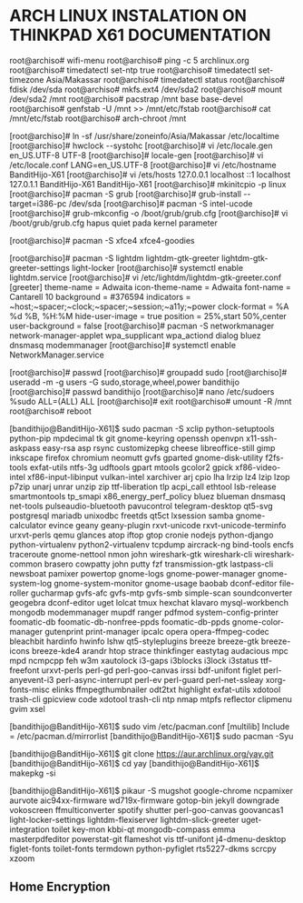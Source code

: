 # ARCH LINUX INSTALATION ON THINKPAD X61 DOCUMENTATION

root@archiso# wifi-menu
root@archiso# ping -c 5 archlinux.org
root@archiso# timedatectl set-ntp true
root@archiso# timedatectl set-timezone Asia/Makassar
root@archiso# timedatectl status
root@archiso# fdisk /dev/sda
root@archiso# mkfs.ext4 /dev/sda2
root@archiso# mount /dev/sda2 /mnt
root@archiso# pacstrap /mnt base base-devel
root@archiso# genfstab -U /mnt >> /mnt/etc/fstab
root@archiso# cat /mnt/etc/fstab
root@archiso# arch-chroot /mnt

[root@archiso]# ln -sf /usr/share/zoneinfo/Asia/Makassar /etc/localtime
[root@archiso]# hwclock --systohc
[root@archiso]# vi /etc/locale.gen
en_US.UTF-8 UTF-8
[root@archiso]# locale-gen
[root@archiso]# vi /etc/locale.conf
LANG=en_US.UTF-8
[root@archiso]# vi /etc/hostname
BanditHijo-X61
[root@archiso]# vi /ets/hosts
127.0.0.1	localhost
::1		localhost
127.0.1.1	BanditHijo-X61  BanditHijo-X61
[root@archiso]# mkinitcpio -p linux
[root@archiso]# pacman -S grub
[root@archiso]# grub-install --target=i386-pc /dev/sda
[root@archiso]# pacman -S intel-ucode
[root@archiso]# grub-mkconfig -o /boot/grub/grub.cfg
[root@archiso]# vi /boot/grub/grub.cfg
hapus quiet pada kernel parameter

[root@archiso]# pacman -S xfce4 xfce4-goodies

[root@archiso]# pacman -S lightdm lightdm-gtk-greeter lightdm-gtk-greeter-settings light-locker
[root@archiso]# systemctl enable lightdm.service
[root@archiso]# vi /etc/lightdm/lightdm-gtk-greeter.conf
[greeter]
theme-name = Adwaita
icon-theme-name = Adwaita
font-name = Cantarell 10
background = #376594
indicators = ~host;~spacer;~clock;~spacer;~session;~a11y;~power
clock-format = %A %d %B, %H:%M
hide-user-image = true
position = 25%,start 50%,center
user-background = false
[root@archiso]# pacman -S networkmanager network-manager-applet wpa_supplicant wpa_actiond dialog bluez dnsmasq modemmanager
[root@archiso]# systemctl enable NetworkManager.service

[root@archiso]# passwd
[root@archiso]# groupadd sudo
[root@archiso]# useradd -m -g users -G sudo,storage,wheel,power bandithijo
[root@archiso]# passwd bandithijo
[root@archiso]# nano /etc/sudoers
%sudo    ALL=(ALL) ALL
[root@archiso]# exit
root@archiso# umount -R /mnt
root@archiso# reboot

[bandithijo@BanditHijo-X61]$ sudo pacman -S xclip python-setuptools python-pip mpdecimal tk git gnome-keyring openssh openvpn x11-ssh-askpass easy-rsa asp rsync customizepkg cheese libreoffice-still gimp inkscape firefox chromium neomutt gvfs gparted gnome-disk-utility f2fs-tools exfat-utils ntfs-3g udftools gpart mtools gcolor2 gpick xf86-video-intel xf86-input-libinput vulkan-intel xarchiver arj cpio lha lrzip lz4 lzip lzop p7zip unarj unrar unzip zip ttf-liberation tlp acpi_call ethtool lsb-release smartmontools tp_smapi x86_energy_perf_policy bluez blueman dnsmasq net-tools pulseaudio-bluetooth pavucontrol telegram-desktop qt5-svg postgresql mariadb unixodbc freetds qt5ct lxsession samba gnome-calculator evince geany geany-plugin rxvt-unicode rxvt-unicode-terminfo urxvt-perls qemu glances atop iftop gtop cronie nodejs python-django python-virtualenv python2-virtualenv tcpdump aircrack-ng bind-tools encfs traceroute gnome-nettool nmon john wireshark-gtk wireshark-cli wireshark-common brasero cowpatty john putty fzf transmission-gtk lastpass-cli newsboat pamixer powertop gnome-logs gnome-power-manager gnome-system-log gnome-system-monitor gnome-usage baobab dconf-editor file-roller gucharmap gvfs-afc gvfs-mtp gvfs-smb simple-scan soundconverter geogebra dconf-editor uget lolcat tmux hexchat klavaro mysql-workbench mongodb modemmanager mupdf ranger pdfmod system-config-printer foomatic-db foomatic-db-nonfree-ppds foomatic-db-ppds gnome-color-manager gutenprint print-manager ipcalc opera opera-ffmpeg-codec bleachbit hardinfo hwinfo lshw qt5-styleplugins breeze breeze-gtk breeze-icons breeze-kde4 arandr htop strace thinkfinger eastytag audacious mpc mpd ncmpcpp feh w3m xautolock i3-gaps i3blocks i3lock i3status ttf-freefont urxvt-perls perl-gd perl-goo-canvas irssi bdf-unifont figlet perl-anyevent-i3 perl-async-interrupt perl-ev perl-guard perl-net-ssleay xorg-fonts-misc elinks ffmpegthumbnailer odt2txt highlight exfat-utils xdotool trash-cli gpicview code xdotool trash-cli ntp nmap mtpfs reflector clipmenu gvim xsel

[bandithijo@BanditHijo-X61]$ sudo vim /etc/pacman.conf
[multilib]
Include = /etc/pacman.d/mirrorlist
[bandithijo@BanditHijo-X61]$ sudo pacman -Syu

[bandithijo@BanditHijo-X61]$ git clone https://aur.archlinux.org/yay.git
[bandithijo@BanditHijo-X61]$ cd yay
[bandithijo@BanditHijo-X61]$ makepkg -si

[bandithijo@BanditHijo-X61]$ pikaur -S mugshot google-chrome ncpamixer aurvote aic94xx-firmware wd719x-firmware gotop-bin jekyll downgrade vokoscreen ffmulticonverter spotify shutter perl-goo-canvas goovancas1 light-locker-settings lightdm-flexiserver lightdm-slick-greeter uget-integration toilet key-mon kbbi-qt mongodb-compass emma masterpdfeditor powerstat-git flameshot vis ttf-unifont j4-dmenu-desktop figlet-fonts toilet-fonts termdown python-pyfiglet rts5227-dkms scrcpy xzoom

## Home Encryption

